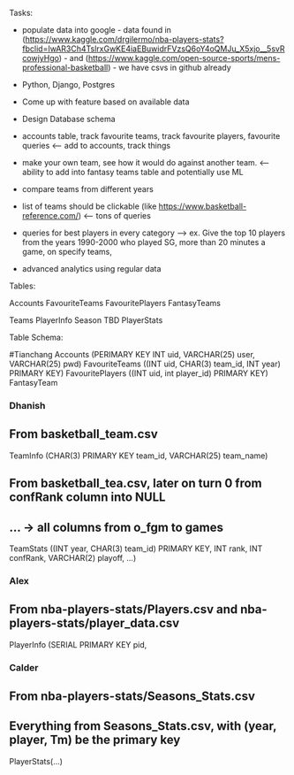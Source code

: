 Tasks:
- populate data into google
      - data found in (https://www.kaggle.com/drgilermo/nba-players-stats?fbclid=IwAR3Ch4TslrxGwKE4iaEBuwidrFVzsQ6oY4oQMJu_X5xjo__5svRcowjyHgo) 
      - and (https://www.kaggle.com/open-source-sports/mens-professional-basketball)
      - we have csvs in github already
      
- Python, Django, Postgres
- Come up with feature based on available data
- Design Database schema



- accounts table, track favourite teams, track favourite players, favourite queries  <-- add to accounts, track things
- make your own team, see how it would do against another team.    <-- ability to add into fantasy teams table and potentially use ML 
- compare teams from different years
- list of teams should be clickable (like https://www.basketball-reference.com/) <-- tons of queries
- queries for best players in every category
--> ex. Give the top 10 players from the years 1990-2000 who played SG, more than 20 minutes a game, on specify teams, 
- advanced analytics using regular data


Tables:

Accounts
FavouriteTeams
FavouritePlayers
FantasyTeams

Teams
PlayerInfo
Season  TBD
PlayerStats


Table Schema:

#Tianchang
Accounts (PERIMARY KEY INT uid, VARCHAR(25) user, VARCHAR(25) pwd)
FavouriteTeams ((INT uid, CHAR(3) team_id, INT year) PRIMARY KEY)
FavouritePlayers ((INT uid, int player_id) PRIMARY KEY)
FantasyTeam

### Dhanish
## From basketball_team.csv
TeamInfo (CHAR(3) PRIMARY KEY team_id, VARCHAR(25) team_name)


## From basketball_tea.csv, later on turn 0 from confRank column into NULL
## ... -> all columns from o_fgm to games
TeamStats ((INT year, CHAR(3) team_id) PRIMARY KEY, INT rank, INT confRank, VARCHAR(2) playoff, ...)


### Alex
## From nba-players-stats/Players.csv and nba-players-stats/player_data.csv
PlayerInfo (SERIAL PRIMARY KEY pid, 

### Calder
## From nba-players-stats/Seasons_Stats.csv
## Everything from Seasons_Stats.csv, with (year, player, Tm) be the primary key
PlayerStats(...)
